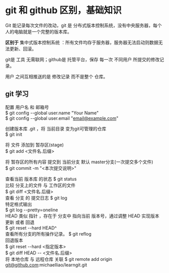 # git 和 github 区别，基础知识

Git 能记录每次文件的改动，git 是 分布式版本控制系统，没有中央服务器，每个人的电脑就是一个完整的版本库。

**区别于**  集中式版本控制系统 ：所有文件均存于服务器，服务器无法启动则数据无法更新、回滚。

git是 工具 无需联网；github是 托管平台，保存 每一次 不同用户 所提交的修改记录。  

用户 之间互相推送的是 修改记录 而不是整个 仓库。

## git 学习

配置 用户名 和 邮箱号  
$ git config --global user.name "Your Name"  
$ git config --global user.email "email@example.com"  


创建版本库 .git ，将 当前目录 变为git可管理的仓库  
$ git init  


将 文件 添加到 暂存区(stage)  
$ git add <文件名.后缀>  

将 暂存区的所有内容 提交到 当前分支 默认 master分支(一次提交多个文件)  
$ git commit -m "<本次提交说明>"  

查看当前 版本库 的状态
$ git status  
比较 分支上的文件 与 工作区的文件  
$ git diff <文件名.后缀>  
查看 分支 的 提交日志
$ git log  
特定格式输出  
$ git log --pretty=oneline  
HEAD 类似 指针 ，存在于 分支中 指向当前 版本号，通过调整 HEAD 实现版本 更新 或者 回退  
$ git reset --hard HEAD^  
查看所有分支的所有操作记录。
$ git reflog  
回退版本  
$ git reset --hard <指定版本>  
$ git diff HEAD -- <文件名.后缀>   
将 本地仓库 与 远程仓库 关联
$ git remote add origin git@github.com:michaelliao/learngit.git  